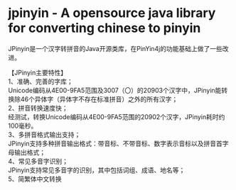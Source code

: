 jpinyin - A opensource java library for converting chinese to pinyin
====================================================================

JPinyin是一个汉字转拼音的Java开源类库，在PinYin4j的功能基础上做了一些改进。<br>
 
【JPinyin主要特性】<br>
1、准确、完善的字库；<br>
Unicode编码从4E00-9FA5范围及3007（〇）的20903个汉字中，JPinyin能转换除46个异体字（异体字不存在标准拼音）之外的所有汉字；<br>
2、拼音转换速度快；<br>
经测试，转换Unicode编码从4E00-9FA5范围的20902个汉字，JPinyin耗时约100毫秒。<br>
3、多拼音格式输出支持；<br>
JPinyin支持多种拼音输出格式：带音标、不带音标、数字表示音标以及拼音首字母输出格式；<br>
4、常见多音字识别；<br>
JPinyin支持常见多音字的识别，其中包括词组、成语、地名等；<br>
5、简繁体中文转换<br>